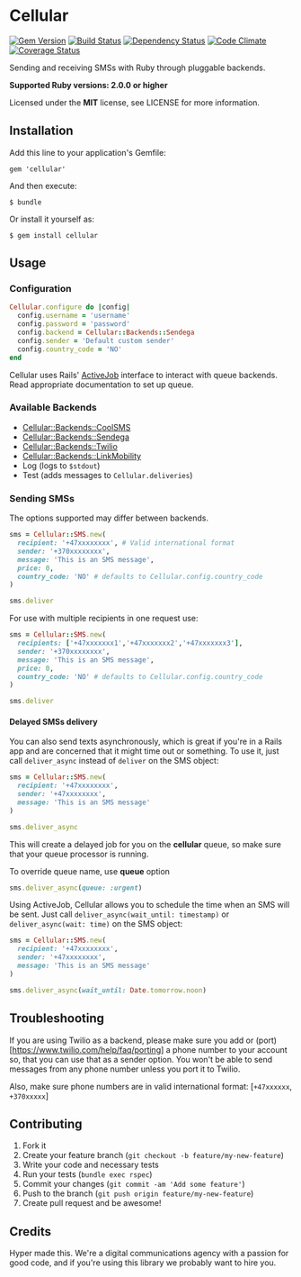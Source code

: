 # Cellular

[![Gem Version](https://img.shields.io/gem/v/cellular.svg?style=flat)](https://rubygems.org/gems/cellular)
[![Build Status](https://img.shields.io/travis/hyperoslo/cellular.svg?style=flat)](https://travis-ci.org/hyperoslo/cellular)
[![Dependency Status](https://img.shields.io/gemnasium/hyperoslo/cellular.svg?style=flat)](https://gemnasium.com/hyperoslo/cellular)
[![Code Climate](https://img.shields.io/codeclimate/github/hyperoslo/cellular.svg?style=flat)](https://codeclimate.com/github/hyperoslo/cellular)
[![Coverage Status](https://img.shields.io/coveralls/hyperoslo/cellular.svg?style=flat)](https://coveralls.io/r/hyperoslo/cellular)

Sending and receiving SMSs with Ruby through pluggable backends.

**Supported Ruby versions: 2.0.0 or higher**

Licensed under the **MIT** license, see LICENSE for more information.


## Installation

Add this line to your application's Gemfile:

    gem 'cellular'

And then execute:

    $ bundle

Or install it yourself as:

    $ gem install cellular


## Usage

### Configuration

```ruby
Cellular.configure do |config|
  config.username = 'username'
  config.password = 'password'
  config.backend = Cellular::Backends::Sendega
  config.sender = 'Default custom sender'
  config.country_code = 'NO'
end
```

Cellular uses Rails' [ActiveJob](http://edgeguides.rubyonrails.org/active_job_basics.html)
interface to interact with queue backends. Read appropriate documentation to set up queue.


### Available Backends

* [Cellular::Backends::CoolSMS](http://coolsms.com/)
* [Cellular::Backends::Sendega](http://sendega.com/)
* [Cellular::Backends::Twilio](http://twilio.com/)
* [Cellular::Backends::LinkMobility](https://www.linkmobility.com)
* Log (logs to `$stdout`)
* Test (adds messages to `Cellular.deliveries`)


### Sending SMSs

The options supported may differ between backends.

```ruby
sms = Cellular::SMS.new(
  recipient: '+47xxxxxxxx', # Valid international format
  sender: '+370xxxxxxxx',
  message: 'This is an SMS message',
  price: 0,
  country_code: 'NO' # defaults to Cellular.config.country_code
)

sms.deliver
```
For use with multiple recipients in one request use:

```ruby
sms = Cellular::SMS.new(
  recipients: ['+47xxxxxxx1','+47xxxxxxx2','+47xxxxxxx3'],
  sender: '+370xxxxxxxx',
  message: 'This is an SMS message',
  price: 0,
  country_code: 'NO' # defaults to Cellular.config.country_code
)

sms.deliver
```


#### Delayed SMSs delivery

You can also send texts asynchronously, which is great if you're in a Rails app
and are concerned that it might time out or something. To use it, just call
`deliver_async` instead of `deliver` on the SMS object:

```ruby
sms = Cellular::SMS.new(
  recipient: '+47xxxxxxxx',
  sender: '+47xxxxxxxx',
  message: 'This is an SMS message'
)

sms.deliver_async
```

This will create a delayed job for you on the **cellular** queue, so make sure
that your queue processor is running.

To override queue name, use **queue** option

```ruby
sms.deliver_async(queue: :urgent)
```
Using ActiveJob, Cellular allows you to schedule the time when an SMS will be sent.
Just call `deliver_async(wait_until: timestamp)` or `deliver_async(wait: time)` on the SMS object:

```ruby
sms = Cellular::SMS.new(
  recipient: '+47xxxxxxxx',
  sender: '+47xxxxxxxx',
  message: 'This is an SMS message'
)

sms.deliver_async(wait_until: Date.tomorrow.noon)
```

## Troubleshooting

If you are using Twilio as a backend, please make sure you add or (port)[https://www.twilio.com/help/faq/porting] a phone number to your account so, that you can use that as a sender option. You won't be able to send messages from any phone number unless you port it to Twilio.

Also, make sure phone numbers are in valid international format:
[`+47xxxxxx`, `+370xxxxx`]

## Contributing

1. Fork it
2. Create your feature branch (`git checkout -b feature/my-new-feature`)
3. Write your code and necessary tests
4. Run your tests (`bundle exec rspec`)
5. Commit your changes (`git commit -am 'Add some feature'`)
6. Push to the branch (`git push origin feature/my-new-feature`)
7. Create pull request and be awesome!


## Credits

Hyper made this. We're a digital communications agency with a passion for good code,
and if you're using this library we probably want to hire you.
